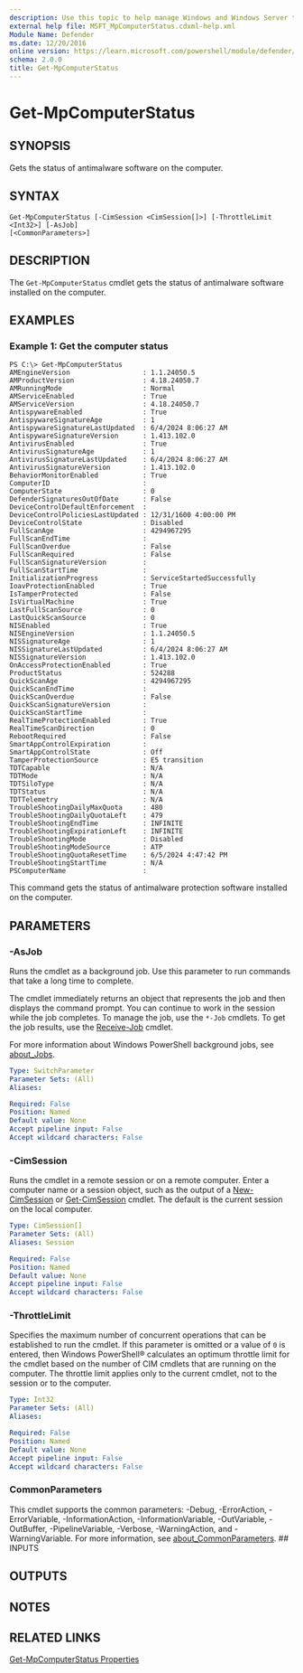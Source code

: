 ```yaml
---
description: Use this topic to help manage Windows and Windows Server technologies with Windows PowerShell.
external help file: MSFT_MpComputerStatus.cdxml-help.xml
Module Name: Defender
ms.date: 12/20/2016
online version: https://learn.microsoft.com/powershell/module/defender/get-mpcomputerstatus?view=windowsserver2022-ps&wt.mc_id=ps-gethelp
schema: 2.0.0
title: Get-MpComputerStatus
---
```


# Get-MpComputerStatus

## SYNOPSIS
Gets the status of antimalware software on the computer.

## SYNTAX

```
Get-MpComputerStatus [-CimSession <CimSession[]>] [-ThrottleLimit <Int32>] [-AsJob]
[<CommonParameters>]
```

## DESCRIPTION

The `Get-MpComputerStatus` cmdlet gets the status of antimalware software installed on the
computer.

## EXAMPLES

### Example 1: Get the computer status

```
PS C:\> Get-MpComputerStatus
AMEngineVersion                  : 1.1.24050.5
AMProductVersion                 : 4.18.24050.7
AMRunningMode                    : Normal
AMServiceEnabled                 : True
AMServiceVersion                 : 4.18.24050.7
AntispywareEnabled               : True
AntispywareSignatureAge          : 1
AntispywareSignatureLastUpdated  : 6/4/2024 8:06:27 AM
AntispywareSignatureVersion      : 1.413.102.0
AntivirusEnabled                 : True
AntivirusSignatureAge            : 1
AntivirusSignatureLastUpdated    : 6/4/2024 8:06:27 AM
AntivirusSignatureVersion        : 1.413.102.0
BehaviorMonitorEnabled           : True
ComputerID                       : 
ComputerState                    : 0
DefenderSignaturesOutOfDate      : False
DeviceControlDefaultEnforcement  : 
DeviceControlPoliciesLastUpdated : 12/31/1600 4:00:00 PM
DeviceControlState               : Disabled
FullScanAge                      : 4294967295
FullScanEndTime                  : 
FullScanOverdue                  : False
FullScanRequired                 : False
FullScanSignatureVersion         : 
FullScanStartTime                : 
InitializationProgress           : ServiceStartedSuccessfully
IoavProtectionEnabled            : True
IsTamperProtected                : False
IsVirtualMachine                 : True
LastFullScanSource               : 0
LastQuickScanSource              : 0
NISEnabled                       : True
NISEngineVersion                 : 1.1.24050.5
NISSignatureAge                  : 1
NISSignatureLastUpdated          : 6/4/2024 8:06:27 AM
NISSignatureVersion              : 1.413.102.0
OnAccessProtectionEnabled        : True
ProductStatus                    : 524288
QuickScanAge                     : 4294967295
QuickScanEndTime                 : 
QuickScanOverdue                 : False
QuickScanSignatureVersion        : 
QuickScanStartTime               : 
RealTimeProtectionEnabled        : True
RealTimeScanDirection            : 0
RebootRequired                   : False
SmartAppControlExpiration        : 
SmartAppControlState             : Off
TamperProtectionSource           : E5 transition
TDTCapable                       : N/A
TDTMode                          : N/A
TDTSiloType                      : N/A
TDTStatus                        : N/A
TDTTelemetry                     : N/A
TroubleShootingDailyMaxQuota     : 480
TroubleShootingDailyQuotaLeft    : 479
TroubleShootingEndTime           : INFINITE
TroubleShootingExpirationLeft    : INFINITE
TroubleShootingMode              : Disabled
TroubleShootingModeSource        : ATP
TroubleShootingQuotaResetTime    : 6/5/2024 4:47:42 PM
TroubleShootingStartTime         : N/A
PSComputerName                   :

```

This command gets the status of antimalware protection software installed on the computer.

## PARAMETERS

### -AsJob

Runs the cmdlet as a background job. Use this parameter to run commands that take a long time to
complete.

The cmdlet immediately returns an object that represents the job and then displays the command
prompt. You can continue to work in the session while the job completes. To manage the job, use the
`*-Job` cmdlets. To get the job results, use the
[Receive-Job](https://go.microsoft.com/fwlink/?LinkID=113372) cmdlet.

For more information about Windows PowerShell background jobs, see
[about_Jobs](https://go.microsoft.com/fwlink/?LinkID=113251).

```yaml
Type: SwitchParameter
Parameter Sets: (All)
Aliases: 

Required: False
Position: Named
Default value: None
Accept pipeline input: False
Accept wildcard characters: False
```

### -CimSession

Runs the cmdlet in a remote session or on a remote computer. Enter a computer name or a session
object, such as the output of a [New-CimSession](https://go.microsoft.com/fwlink/p/?LinkId=227967)
or [Get-CimSession](https://go.microsoft.com/fwlink/p/?LinkId=227966) cmdlet. The default is the
current session on the local computer.

```yaml
Type: CimSession[]
Parameter Sets: (All)
Aliases: Session

Required: False
Position: Named
Default value: None
Accept pipeline input: False
Accept wildcard characters: False
```

### -ThrottleLimit

Specifies the maximum number of concurrent operations that can be established to run the cmdlet. If
this parameter is omitted or a value of `0` is entered, then Windows PowerShell® calculates an
optimum throttle limit for the cmdlet based on the number of CIM cmdlets that are running on the
computer. The throttle limit applies only to the current cmdlet, not to the session or to the
computer.

```yaml
Type: Int32
Parameter Sets: (All)
Aliases: 

Required: False
Position: Named
Default value: None
Accept pipeline input: False
Accept wildcard characters: False
```

### CommonParameters

This cmdlet supports the common parameters: -Debug, -ErrorAction, -ErrorVariable,
-InformationAction, -InformationVariable, -OutVariable, -OutBuffer, -PipelineVariable, -Verbose,
-WarningAction, and -WarningVariable. For more information, see
[about_CommonParameters](https://go.microsoft.com/fwlink/?LinkID=113216). ## INPUTS

## OUTPUTS

## NOTES

## RELATED LINKS

[Get-MpComputerStatus Properties](/previous-versions/windows/desktop/defender/msft-mpcomputerstatus#properties)
